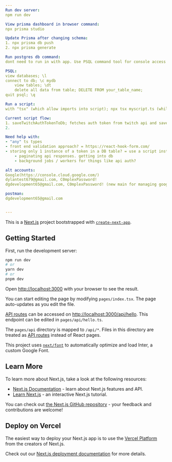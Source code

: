 ```yaml
---
Run dev server:
npm run dev

View prisma dashboard in browser command: 
npx prisma studio

Update Prisma after changing schema: 
1. npx prisma db push
2. npx prisma generate

Run postgres db command:
dont need to run in with app. Use PSQL command tool for console access

PSQL:
view databases; \l
connect to db; \c mydb
    view tables; \dt
    delete all data from table; DELETE FROM your_table_name;
quit psql; \q

Run a script:
with "tsx" (which allow imports into script); npx tsx myscript.ts (while in directory need to figure out tsconfig to run from anywhere)

Current script flow: 
1. saveTwitchAuthTokenToDb; fetches auth token from twitch api and saves it to db
2. 

Need help with:
- "any" ts types
- front end validation approach? = https://react-hook-form.com/
- storing only 1 instance of a token in a DB table? = use a script instead
    - paginating api responses. getting into db
    - background jobs / workers for things like api auth?

alt accounts:
Google(https://console.cloud.google.com/)
dylantest679@gmail.com, C0mplexPassword!
dgdevelopment65@gmail.com, C0mplexPassword! (new main for managing google logins)

postman:
dgdevelopment65@gmail.com


---
```


This is a [Next.js](https://nextjs.org/) project bootstrapped with [`create-next-app`](https://github.com/vercel/next.js/tree/canary/packages/create-next-app).

## Getting Started

First, run the development server:

```bash
npm run dev
# or
yarn dev
# or
pnpm dev
```

Open [http://localhost:3000](http://localhost:3000) with your browser to see the result.

You can start editing the page by modifying `pages/index.tsx`. The page auto-updates as you edit the file.

[API routes](https://nextjs.org/docs/api-routes/introduction) can be accessed on [http://localhost:3000/api/hello](http://localhost:3000/api/hello). This endpoint can be edited in `pages/api/hello.ts`.

The `pages/api` directory is mapped to `/api/*`. Files in this directory are treated as [API routes](https://nextjs.org/docs/api-routes/introduction) instead of React pages.

This project uses [`next/font`](https://nextjs.org/docs/basic-features/font-optimization) to automatically optimize and load Inter, a custom Google Font.

## Learn More

To learn more about Next.js, take a look at the following resources:

- [Next.js Documentation](https://nextjs.org/docs) - learn about Next.js features and API.
- [Learn Next.js](https://nextjs.org/learn) - an interactive Next.js tutorial.

You can check out [the Next.js GitHub repository](https://github.com/vercel/next.js/) - your feedback and contributions are welcome!

## Deploy on Vercel

The easiest way to deploy your Next.js app is to use the [Vercel Platform](https://vercel.com/new?utm_medium=default-template&filter=next.js&utm_source=create-next-app&utm_campaign=create-next-app-readme) from the creators of Next.js.

Check out our [Next.js deployment documentation](https://nextjs.org/docs/deployment) for more details.
